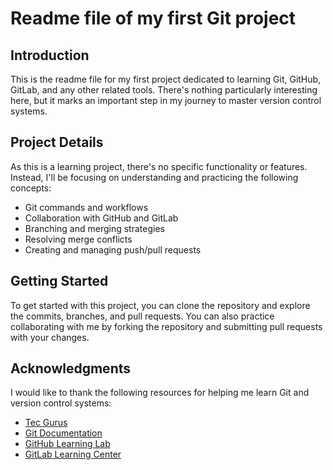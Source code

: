 # Readme file of my first Git project

## Introduction
This is the readme file for my first project dedicated to learning Git, GitHub, GitLab, and any other related tools. There's nothing particularly interesting here, but it marks an important step in my journey to master version control systems.

## Project Details
As this is a learning project, there's no specific functionality or features. Instead, I'll be focusing on understanding and practicing the following concepts:

- Git commands and workflows
- Collaboration with GitHub and GitLab
- Branching and merging strategies
- Resolving merge conflicts
- Creating and managing push/pull requests

## Getting Started
To get started with this project, you can clone the repository and explore the commits, branches, and pull requests. You can also practice collaborating with me by forking the repository and submitting pull requests with your changes.

## Acknowledgments
I would like to thank the following resources for helping me learn Git and version control systems:

- [Tec Gurus](https://tecgurus.net/cursos/git-desde-cero)
- [Git Documentation](https://git-scm.com/doc)
- [GitHub Learning Lab](https://lab.github.com/)
- [GitLab Learning Center](https://about.gitlab.com/learn/)
